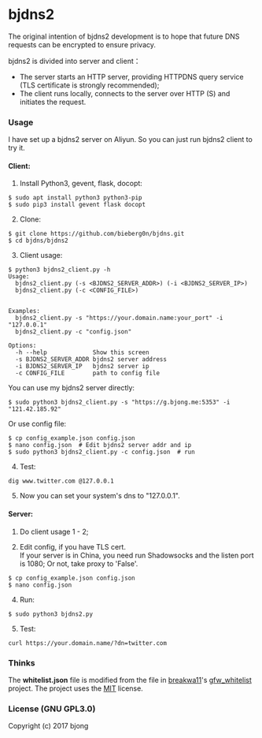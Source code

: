 # bjdns2

The original intention of bjdns2 development is to hope that future DNS requests can be encrypted to ensure privacy.  

bjdns2 is divided into server and client：  
* The server starts an HTTP server, providing HTTPDNS query service (TLS certificate is strongly recommended);  
* The client runs locally, connects to the server over HTTP (S) and initiates the request.  

### Usage  
I have set up a bjdns2 server on Aliyun. So you can just run bjdns2 client to try it.  

#### Client:
1. Install Python3, gevent, flask, docopt:
```
$ sudo apt install python3 python3-pip
$ sudo pip3 install gevent flask docopt
```
2. Clone:
```
$ git clone https://github.com/bieberg0n/bjdns.git
$ cd bjdns/bjdns2
```

3. Client usage:
```
$ python3 bjdns2_client.py -h
Usage:
  bjdns2_client.py (-s <BJDNS2_SERVER_ADDR>) (-i <BJDNS2_SERVER_IP>)
  bjdns2_client.py (-c <CONFIG_FILE>)


Examples:
  bjdns2_client.py -s "https://your.domain.name:your_port" -i "127.0.0.1"
  bjdns2_client.py -c "config.json"

Options:
  -h --help             Show this screen
  -s BJDNS2_SERVER_ADDR bjdns2 server address
  -i BJDNS2_SERVER_IP   bjdns2 server ip
  -c CONFIG_FILE        path to config file
```
You can use my bjdns2 server directly:
```
$ sudo python3 bjdns2_client.py -s "https://g.bjong.me:5353" -i "121.42.185.92"
```

Or use config file:
```
$ cp config_example.json config.json  
$ nano config.json  # Edit bjdns2 server addr and ip
$ sudo python3 bjdns2_client.py -c config.json  # run
```
4. Test:
```
dig www.twitter.com @127.0.0.1
```

5. Now you can set your system's dns to "127.0.0.1".  

#### Server:
1. Do client usage 1 - 2;

2. Edit config, if you have TLS cert.  
If your server is in China, you need run Shadowsocks and the listen port is 1080; Or not, take proxy to 'False'.
```
$ cp config_example.json config.json  
$ nano config.json
```

4. Run:
```
$ sudo python3 bjdns2.py
```

5. Test:
```
curl https://your.domain.name/?dn=twitter.com
```


### Thinks
The **whitelist.json** file is modified from the file in [breakwa11](https://github.com/breakwa11)'s [gfw_whitelist](https://github.com/breakwa11/gfw_whitelist) project. The project uses the [MIT](https://github.com/breakwa11/gfw_whitelist/blob/master/LICENSE) license.  

### License (GNU GPL3.0)  
Copyright (c) 2017 bjong
